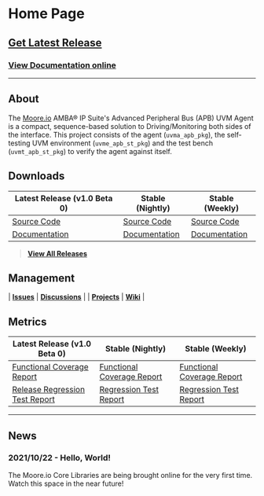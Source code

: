 # Home Page

## [Get Latest Release](TODO)
### [View Documentation online](TODO)

----------------

## About
The [Moore.io](https://www.mooreio.com) AMBA® IP Suite's Advanced Peripheral Bus (APB) UVM Agent is a compact, sequence-based solution to Driving/Monitoring both sides of the interface.  This project consists of the agent (`uvma_apb_pkg`), the self-testing UVM environment (`uvme_apb_st_pkg`) and the test bench (`uvmt_apb_st_pkg`) to verify the agent against itself.

## Downloads

| Latest Release (v1.0 Beta 0) | Stable (Nightly) | Stable (Weekly) |
| --------------------- | ---------------- | --------------- |
| [Source Code](TODO) | [Source Code](TODO) | [Source Code](TODO) |
| [Documentation](TODO) | [Documentation](TODO) | [Documentation](TODO) |

> **[View All Releases](TODO)**


## Management

| **[Issues](https://github.com/Datum-Technology-Corporation/uvma_apb/issues)** | **[Discussions](https://github.com/Datum-Technology-Corporation/uvma_apb/discussions)** |
| **[Projects](https://github.com/Datum-Technology-Corporation/uvma_apb/projects)** | **[Wiki](https://github.com/Datum-Technology-Corporation/uvma_apb/wiki)** |


## Metrics

| Latest Release (v1.0 Beta 0) | Stable (Nightly) | Stable (Weekly) |
| --------------------- | ---------------- | --------------- |
| [Functional Coverage Report](TODO) | [Functional Coverage Report](TODO) | [Functional Coverage Report](TODO) |
| [Release Regression Test Report](TODO) | [Regression Test Report](TODO) | [Regression Test Report](TODO) |

----------------

## News
### 2021/10/22 - Hello, World!
The Moore.io Core Libraries are being brought online for the very first time. Watch this space in the near future!
